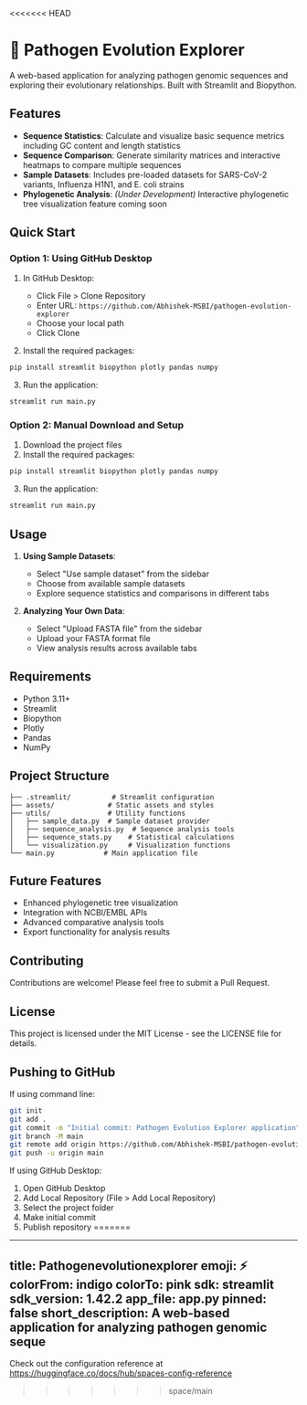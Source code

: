<<<<<<< HEAD
# 🧬 Pathogen Evolution Explorer

A web-based application for analyzing pathogen genomic sequences and exploring their evolutionary relationships. Built with Streamlit and Biopython.

## Features

- **Sequence Statistics**: Calculate and visualize basic sequence metrics including GC content and length statistics
- **Sequence Comparison**: Generate similarity matrices and interactive heatmaps to compare multiple sequences
- **Sample Datasets**: Includes pre-loaded datasets for SARS-CoV-2 variants, Influenza H1N1, and E. coli strains
- **Phylogenetic Analysis**: *(Under Development)* Interactive phylogenetic tree visualization feature coming soon

## Quick Start

### Option 1: Using GitHub Desktop
1. In GitHub Desktop:
   - Click File > Clone Repository
   - Enter URL: `https://github.com/Abhishek-MSBI/pathogen-evolution-explorer`
   - Choose your local path
   - Click Clone

2. Install the required packages:
```bash
pip install streamlit biopython plotly pandas numpy

```

3. Run the application:
```bash
streamlit run main.py
```

### Option 2: Manual Download and Setup
1. Download the project files
2. Install the required packages:
```bash
pip install streamlit biopython plotly pandas numpy
```

3. Run the application:
```bash
streamlit run main.py
```

## Usage

1. **Using Sample Datasets**:
   - Select "Use sample dataset" from the sidebar
   - Choose from available sample datasets
   - Explore sequence statistics and comparisons in different tabs

2. **Analyzing Your Own Data**:
   - Select "Upload FASTA file" from the sidebar
   - Upload your FASTA format file
   - View analysis results across available tabs

## Requirements

- Python 3.11+
- Streamlit
- Biopython
- Plotly
- Pandas
- NumPy

## Project Structure

```
├── .streamlit/          # Streamlit configuration
├── assets/             # Static assets and styles
├── utils/              # Utility functions
│   ├── sample_data.py  # Sample dataset provider
│   ├── sequence_analysis.py  # Sequence analysis tools
│   ├── sequence_stats.py    # Statistical calculations
│   └── visualization.py     # Visualization functions
└── main.py            # Main application file
```

## Future Features

- Enhanced phylogenetic tree visualization
- Integration with NCBI/EMBL APIs
- Advanced comparative analysis tools
- Export functionality for analysis results

## Contributing

Contributions are welcome! Please feel free to submit a Pull Request.

## License

This project is licensed under the MIT License - see the LICENSE file for details.

## Pushing to GitHub

If using command line:
```bash
git init
git add .
git commit -m "Initial commit: Pathogen Evolution Explorer application"
git branch -M main
git remote add origin https://github.com/Abhishek-MSBI/pathogen-evolution-explorer.git
git push -u origin main
```

If using GitHub Desktop:
1. Open GitHub Desktop
2. Add Local Repository (File > Add Local Repository)
3. Select the project folder
4. Make initial commit
5. Publish repository
=======
---
title: Pathogenevolutionexplorer
emoji: ⚡
colorFrom: indigo
colorTo: pink
sdk: streamlit
sdk_version: 1.42.2
app_file: app.py
pinned: false
short_description: A web-based application for analyzing pathogen genomic seque
---

Check out the configuration reference at https://huggingface.co/docs/hub/spaces-config-reference
>>>>>>> space/main

